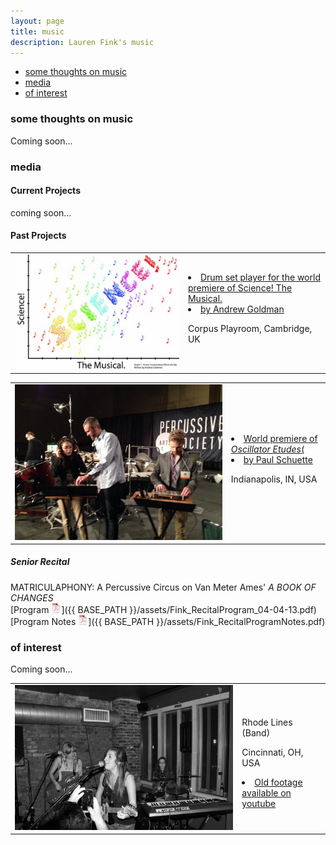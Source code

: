 ```yaml
---
layout: page
title: music
description: Lauren Fink's music
---
```


<div class="navbar">
    <div class="navbar-inner">
        <ul class="nav">
            <li><a href="#philosophy">some thoughts on music</a></li>
            <li><a href="#audio">media</a></li>
            <li><a href="#others">of interest</a></li>
        </ul>
    </div>
</div>


### <a name="philosophy"></a>some thoughts on music
Coming soon...

### <a name="audio"></a>media

#### Current Projects
coming soon...

#### Past Projects 

<table class="wide">
<tr>
  <td class="left">
    <a href="pages/publpics/sciMus2.html">
      <img src="assets/publpics/sciMus2.png" alt="Science! The Musical. graph" title="Science! The Musical. graph"/>
  <td class="right">
    <li><a href="http://www.mus.cam.ac.uk/news/feature-pieces/science-the-musical">Drum set player for the world premiere of Science! The Musical.</a></li>
    <li><a href="http://heymancenter.org/people/andrew-goldman/">by Andrew Goldman</a></li>
    <p>Corpus Playroom, Cambridge, UK</p>
  </td>
<tr>


<table class="wide">
<tr>
  <td class="left">
    <a href="pages/publpics/osc2.html">
      <img src="assets/publpics/osc2.png" alt="Prepping for performance of Oscillator Etudes" title="Prepping for performance of Oscillator Etudes"/>
  <td class="right">
    <li><a href="http://www.paulschuette.com/music/">World premiere of <i>Oscillator Etudes</i>(</a></li>
    <li><a href="http://www.paulschuette.com/">by Paul Schuette</a></li>
		<p>Indianapolis, IN, USA</p>
  </td>
<tr>


<table class="wide">
<tr>
  <td class="left">
    <a href="pages/publpics/rhodeLines.html">
      <img src="assets/publpics/rhodeLines.png" alt="Playing a show" title="Playing a show"/>
  <td class="right">
    <p>Rhode Lines (Band)</p>
		<p>Cincinnati, OH, USA</p> 
    <li><a href="https://www.youtube.com/watch?v=zS67TM2L1KE">Old footage available on youtube</a></li>
  </td>
<tr>


##### Senior Recital
MATRICULAPHONY: A Percussive Circus on Van Meter Ames' *A BOOK OF CHANGES*  
[Program ![Program as pdf](icons16/pdf-icon.png)]({{ BASE_PATH }}/assets/Fink_RecitalProgram_04-04-13.pdf)   
[Program Notes ![Notes as pdf](icons16/pdf-icon.png)]({{ BASE_PATH }}/assets/Fink_RecitalProgramNotes.pdf) 


### <a name="others"></a>of interest
Coming soon...
